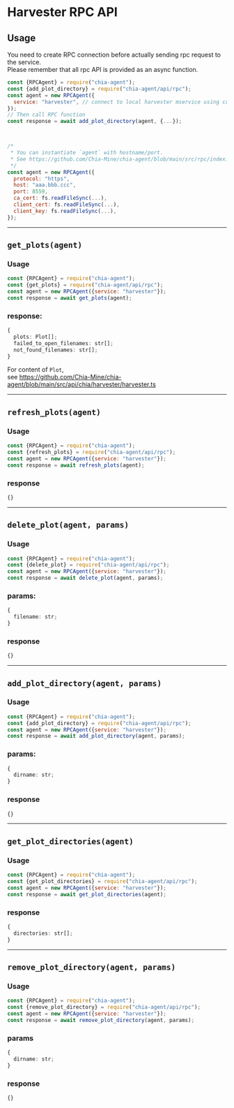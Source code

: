 # Harvester RPC API

## Usage
You need to create RPC connection before actually sending rpc request to the service.  
Please remember that all rpc API is provided as an async function.
```js
const {RPCAgent} = require("chia-agent");
const {add_plot_directory} = require("chia-agent/api/rpc");
const agent = new RPCAgent({
  service: "harvester", // connect to local harvester mservice using config file.
});
// Then call RPC function
const response = await add_plot_directory(agent, {...});



/*
 * You can instantiate `agent` with hostname/port.
 * See https://github.com/Chia-Mine/chia-agent/blob/main/src/rpc/index.ts
 */
const agent = new RPCAgent({
  protocol: "https",
  host: "aaa.bbb.ccc",
  port: 8559,
  ca_cert: fs.readFileSync(...),
  client_cert: fs.readFileSync(...),
  client_key: fs.readFileSync(...),
});
```

---

## `get_plots(agent)`
### Usage
```js
const {RPCAgent} = require("chia-agent");
const {get_plots} = require("chia-agent/api/rpc");
const agent = new RPCAgent({service: "harvester"});
const response = await get_plots(agent);
```
### response:
```typescript
{
  plots: Plot[];
  failed_to_open_filenames: str[];
  not_found_filenames: str[];
}
```
For content of `Plot`,  
see https://github.com/Chia-Mine/chia-agent/blob/main/src/api/chia/harvester/harvester.ts

---

## `refresh_plots(agent)`
### Usage
```js
const {RPCAgent} = require("chia-agent");
const {refresh_plots} = require("chia-agent/api/rpc");
const agent = new RPCAgent({service: "harvester"});
const response = await refresh_plots(agent);
```
### response
```typescript
{}
```

---

## `delete_plot(agent, params)`
### Usage
```js
const {RPCAgent} = require("chia-agent");
const {delete_plot} = require("chia-agent/api/rpc");
const agent = new RPCAgent({service: "harvester"});
const response = await delete_plot(agent, params);
```
### params:
```typescript
{
  filename: str;
}
```
### response
```typescript
{}
```

---

## `add_plot_directory(agent, params)`
### Usage
```js
const {RPCAgent} = require("chia-agent");
const {add_plot_directory} = require("chia-agent/api/rpc");
const agent = new RPCAgent({service: "harvester"});
const response = await add_plot_directory(agent, params);
```
### params:
```typescript
{
  dirname: str;
}
```
### response
```typescript
{}
```

---

## `get_plot_directories(agent)`
### Usage
```js
const {RPCAgent} = require("chia-agent");
const {get_plot_directories} = require("chia-agent/api/rpc");
const agent = new RPCAgent({service: "harvester"});
const response = await get_plot_directories(agent);
```
### response
```typescript
{
  directories: str[];
}
```

---

## `remove_plot_directory(agent, params)`
### Usage
```js
const {RPCAgent} = require("chia-agent");
const {remove_plot_directory} = require("chia-agent/api/rpc");
const agent = new RPCAgent({service: "harvester"});
const response = await remove_plot_directory(agent, params);
```
### params
```typescript
{
  dirname: str;
}
```
### response
```typescript
{}
```
